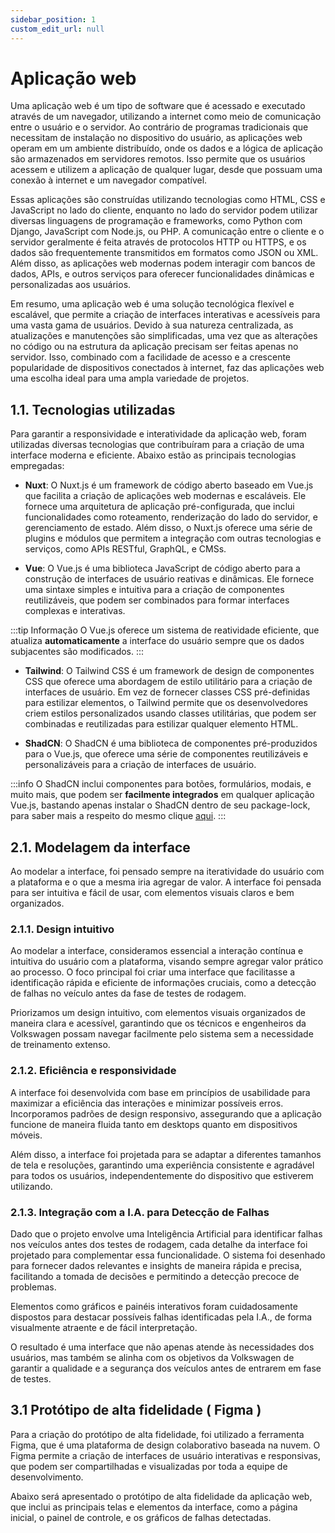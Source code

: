 ```yaml
---
sidebar_position: 1
custom_edit_url: null
---
```


# Aplicação web

Uma aplicação web é um tipo de software que é acessado e executado através de um navegador, utilizando a internet como meio de comunicação entre o usuário e o servidor. Ao contrário de programas tradicionais que necessitam de instalação no dispositivo do usuário, as aplicações web operam em um ambiente distribuído, onde os dados e a lógica de aplicação são armazenados em servidores remotos. Isso permite que os usuários acessem e utilizem a aplicação de qualquer lugar, desde que possuam uma conexão à internet e um navegador compatível.

Essas aplicações são construídas utilizando tecnologias como HTML, CSS e JavaScript no lado do cliente, enquanto no lado do servidor podem utilizar diversas linguagens de programação e frameworks, como Python com Django, JavaScript com Node.js, ou PHP. A comunicação entre o cliente e o servidor geralmente é feita através de protocolos HTTP ou HTTPS, e os dados são frequentemente transmitidos em formatos como JSON ou XML. Além disso, as aplicações web modernas podem interagir com bancos de dados, APIs, e outros serviços para oferecer funcionalidades dinâmicas e personalizadas aos usuários.

Em resumo, uma aplicação web é uma solução tecnológica flexível e escalável, que permite a criação de interfaces interativas e acessíveis para uma vasta gama de usuários. Devido à sua natureza centralizada, as atualizações e manutenções são simplificadas, uma vez que as alterações no código ou na estrutura da aplicação precisam ser feitas apenas no servidor. Isso, combinado com a facilidade de acesso e a crescente popularidade de dispositivos conectados à internet, faz das aplicações web uma escolha ideal para uma ampla variedade de projetos.

## **1.1.** Tecnologias utilizadas

Para garantir a responsividade e interatividade da aplicação web, foram utilizadas diversas tecnologias que contribuíram para a criação de uma interface moderna e eficiente. Abaixo estão as principais tecnologias empregadas:

- **Nuxt**: O Nuxt.js é um framework de código aberto baseado em Vue.js que facilita a criação de aplicações web modernas e escaláveis. Ele fornece uma arquitetura de aplicação pré-configurada, que inclui funcionalidades como roteamento, renderização do lado do servidor, e gerenciamento de estado. Além disso, o Nuxt.js oferece uma série de plugins e módulos que permitem a integração com outras tecnologias e serviços, como APIs RESTful, GraphQL, e CMSs.

- **Vue**: O Vue.js é uma biblioteca JavaScript de código aberto para a construção de interfaces de usuário reativas e dinâmicas. Ele fornece uma sintaxe simples e intuitiva para a criação de componentes reutilizáveis, que podem ser combinados para formar interfaces complexas e interativas.

:::tip Informação
O Vue.js oferece um sistema de reatividade eficiente, que atualiza **automaticamente** a interface do usuário sempre que os dados subjacentes são modificados.
:::

- **Tailwind**: O Tailwind CSS é um framework de design de componentes CSS que oferece uma abordagem de estilo utilitário para a criação de interfaces de usuário. Em vez de fornecer classes CSS pré-definidas para estilizar elementos, o Tailwind permite que os desenvolvedores criem estilos personalizados usando classes utilitárias, que podem ser combinadas e reutilizadas para estilizar qualquer elemento HTML.

- **ShadCN**: O ShadCN é uma biblioteca de componentes pré-produzidos para o Vue.js, que oferece uma série de componentes reutilizáveis e personalizáveis para a criação de interfaces de usuário.

:::info 
O ShadCN inclui componentes para botões, formulários, modais, e muito mais, que podem ser **facilmente integrados** em qualquer aplicação Vue.js, bastando apenas instalar o ShadCN dentro de seu package-lock, para saber mais a respeito do mesmo clique [aqui](https://www.shadcn-vue.com/).
:::

## **2.1.** Modelagem da interface

Ao modelar a interface, foi pensado sempre na iteratividade do usuário com a plataforma e o que a mesma iria agregar de valor. A interface foi pensada para ser intuitiva e fácil de usar, com elementos visuais claros e bem organizados. 

### **2.1.1.** Design intuitivo

Ao modelar a interface, consideramos essencial a interação contínua e intuitiva do usuário com a plataforma, visando sempre agregar valor prático ao processo. O foco principal foi criar uma interface que facilitasse a identificação rápida e eficiente de informações cruciais, como a detecção de falhas no veículo antes da fase de testes de rodagem.

Priorizamos um design intuitivo, com elementos visuais organizados de maneira clara e acessível, garantindo que os técnicos e engenheiros da Volkswagen possam navegar facilmente pelo sistema sem a necessidade de treinamento extenso.

### **2.1.2.** Eficiência e responsividade

A interface foi desenvolvida com base em princípios de usabilidade para maximizar a eficiência das interações e minimizar possíveis erros. Incorporamos padrões de design responsivo, assegurando que a aplicação funcione de maneira fluida tanto em desktops quanto em dispositivos móveis.

Além disso, a interface foi projetada para se adaptar a diferentes tamanhos de tela e resoluções, garantindo uma experiência consistente e agradável para todos os usuários, independentemente do dispositivo que estiverem utilizando.

### **2.1.3.** Integração com a I.A. para Detecção de Falhas

Dado que o projeto envolve uma Inteligência Artificial para identificar falhas nos veículos antes dos testes de rodagem, cada detalhe da interface foi projetado para complementar essa funcionalidade. O sistema foi desenhado para fornecer dados relevantes e insights de maneira rápida e precisa, facilitando a tomada de decisões e permitindo a detecção precoce de problemas.

Elementos como gráficos e painéis interativos foram cuidadosamente dispostos para destacar possíveis falhas identificadas pela I.A., de forma visualmente atraente e de fácil interpretação.

O resultado é uma interface que não apenas atende às necessidades dos usuários, mas também se alinha com os objetivos da Volkswagen de garantir a qualidade e a segurança dos veículos antes de entrarem em fase de testes.

## **3.1** Protótipo de alta fidelidade ( Figma )

Para a criação do protótipo de alta fidelidade, foi utilizado a ferramenta Figma, que é uma plataforma de design colaborativo baseada na nuvem. O Figma permite a criação de interfaces de usuário interativas e responsivas, que podem ser compartilhadas e visualizadas por toda a equipe de desenvolvimento.

Abaixo será apresentado o protótipo de alta fidelidade da aplicação web, que inclui as principais telas e elementos da interface, como a página inicial, o painel de controle, e os gráficos de falhas detectadas.